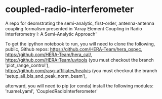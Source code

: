 # coupled-radio-interferometer
A repo for deomstrating the semi-analytic, first-order, antenna-antenna coupling formalism presented in 'Array Element Coupling in Radio Interferometry I: A Semi-Analytic Approach'

To get the ipython notebook to run, you will need to clone the following, public, Github repos:
https://github.com/HERA-Team/hera_pspec,  
https://github.com/HERA-Team/hera_cal/,  
https://github.com/HERA-Team/uvtools (you must checkout the branch 'plot_range_control'),  
https://github.com/rasg-affiliates/healvis (you must checkout the branch 'setup_all_bls_and_peak_norm_beam'),  

afterward, you will need to pip (or conda) install the following modules: 'ruamel.yaml',   'CoupledRadioInterferometer'
